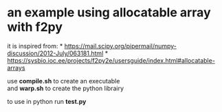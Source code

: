 an example using allocatable array with f2py
============================================
it is inspired from:
    * https://mail.scipy.org/pipermail/numpy-discussion/2012-July/063181.html
    * https://sysbio.ioc.ee/projects/f2py2e/usersguide/index.html#allocatable-arrays

use **compile.sh** to create an executable  
and **warp.sh** to create the python librairy  

to use in python run **test.py**
